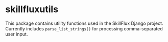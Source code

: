 # skillfluxutils

This package contains utility functions used in the SkillFlux Django project.  
Currently includes `parse_list_strings()` for processing comma-separated user input.